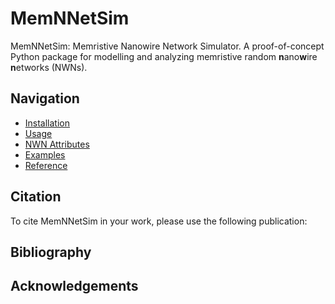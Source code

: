# MemNNetSim

MemNNetSim: Memristive Nanowire Network Simulator. A proof-of-concept Python 
package for modelling and analyzing memristive random **n**ano**w**ire 
**n**etworks (NWNs).

## Navigation

* [Installation](installation.md)
* [Usage](usage.md)
* [NWN Attributes](attributes.md)
* [Examples](examples.md)
* [Reference](reference/mnns/index.md)

## Citation

To cite MemNNetSim in your work, please use the following publication:

## Bibliography


## Acknowledgements


